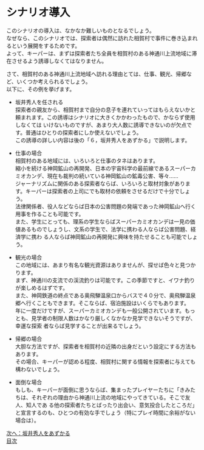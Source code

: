 # シナリオ導入  
  
このシナリオの導入は、なかなか難しいものとなるでしょう。  
なぜなら、このシナリオでは、探索者は偶然に訪れた相賀村で事件に巻き込まれるという展開をするためです。  
よって、キーパーは、まずは探索者たち全員を相賀村のある神通川上流地域に滞在させるよう誘導しなくてはなりません。  
  
さて、相賀村のある神通川上流地域へ訪れる理由とては、仕事、観光、帰郷など、いくつか考えられるでしょう。  
以下に、その例を挙げます。  
  
* 坂井秀人を任される  
探索者の親友から、相賀村まで自分の息子を連れていってはもらえないかと頼まれます。この誘導はシナリオに大きくかかわったもので、かならず使用しなくては いけないものですが、あまり大人数に誘導できないのが欠点です。普通はひとりの探索者にしか使えないでしょう。  
この誘導の詳しい内容は後の「６，坂井秀人をあずかる」で説明します。  
  
* 仕事の場合  
相賀村のある地域には、いろいろと仕事のタネはあります。  
縮小を続ける神岡鉱山の再開発、日本の宇宙科学の最前線であるスーパーカミオカンデ、現在も裁判の続いている神岡鉱山の鉱毒公害、等々……  
ジャーナリズムに関係のある探索者ならば、いろいろと取材対象があります。キーパーは探索者の上司にでも取材の依頼をさせるだけで十分でしょう。  
法律関係者、役人などならば日本の公害問題の発端であった神岡鉱山へ行く用事を作ることも可能です。  
また、学生にとっても、理系の学生ならばスーパーカミオカンデは一見の価値あるものでしょうし、文系の学生で、法学に携わる人ならば公害問題、経済学に携わ る人ならば神岡鉱山の再開発に興味を持たせることも可能でしょう。  
  
* 観光の場合  
この地域には、あまり有名な観光資源はありませんが、探せば色々と見つかります。  
まず、神通川の支流での渓流釣りは可能です。この季節ですと、イワナ釣りが楽しめるはずです。  
また、神岡鉄道の終点である奥飛騨温泉口からバスで４０分で、奥飛騨温泉郷へ行くこともできます。そこならば、宿泊施設はいくらでもあります。  
年に一度だけですが、スーパーカミオカンデも一般公開されています。もっとも、見学者の制限人数はかなり厳しくなかなか見学できないそうですが、幸運な探索 者ならば見学することが出来るでしょう。  
  
* 帰郷の場合  
大胆な方法ですが、探索者を相賀村の近隣の出身だという設定にする方法もあります。  
その場合、キーパーが認める程度、相賀村に関する情報を探索者に与えても構わないでしょう。  
  
* 面倒な場合  
もしも、キーパーが面倒に思うならば、集まったプレイヤーたちに「きみたちは、それぞれの理由から神通川上流の地域にやってきている。そこで友人、知人であ る他の探索者たちとばったり出会い、意気投合したところだ」と宣言するのも、ひとつの有効な手でしょう（特にプレイ時間に余裕がない場合は）。  

[次へ：坂井秀人をあずかる](011_坂井秀人をあずかる.md)  
[目次](004_シナリオ目次.md)  
